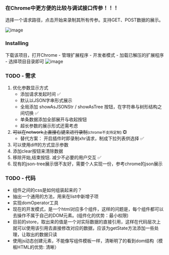 ### 在Chrome中更方便的比较与调试接口传参！！！
选择一个请求路径，点击开始来录制其所有传参。支持GET、POST数据的展示。

![image](https://user-images.githubusercontent.com/34125917/113899038-fc945900-97fe-11eb-9f2c-33520de34fd1.png)

### Installing
下载该项目，打开Chrome - 管理扩展程序 - 开发者模式 - 加载已解压的扩展程序 - 选择项目目录即可
![image](https://user-images.githubusercontent.com/34125917/113977898-d8279380-9875-11eb-8212-641a1dcb8e6e.png)


### TODO - 需求

1. 优化参数显示方式
   - 添加请求发起时间 ✅
   - 默认以JSON字串形式展示
   - 全局添加 showAsJSONStr / showAsTree 按钮，在字符串与树形结构之间切换 ✅
   - 单条数据添加全部展开与收起按钮
   - 超长参数的展示形式还需考虑
2. <del>可以在network上直接右键来进行录制</del><small>(chrome不支持定制)</small> ❎
    - 替代方案： 开启插件时即录制xhr请求，制成下拉列表供选择 ✅
3. 可以使用diff的方式显示参数
4. 添加clear按钮来清除数据
5. 移除开始,结束按钮. 减少不必要的用户交互 ✅
6. 现有的json-tree展示很不友好，需要个人实现一份，参考chrome的json展示

### TODO - 代码

- 组件之间的css是如何组装起来的？
- 抽出一个通用的方法，用来在list中新增子项
- 实现domOperator工具
- 现在的开发模式，是一个html对应多个组件，这样的问题是，每个组件都可以去操作不属于自己的DOM元素。(组件化的优势：最小权限)
- 目前的store，取出来的值是一个对实际数据的直接引用，这样在代码层次上就可以使用该引用去直接修改对应的数据，应该为getState方法添加一些处理，让取出的数据只读
- 使用js动态创建元素，不能像写组件模板一样，清晰明了的看到dom结构（模板HTML的优势: 清晰）
